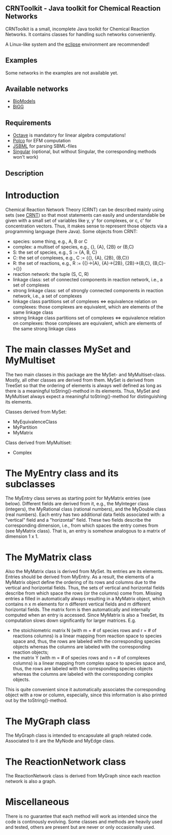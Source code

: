 CRNToolkit - Java toolkit for Chemical Reaction Networks
--------------------------------------------------------
CRNToolkit is a small, incomplete Java toolkit for Chemical Reaction Networks. It contains classes for handling such networks conveniently.

A Linux-like system and the [eclipse](https://eclipse.org/) environment are recommended!

Examples
--------
Some networks in the examples are not available yet. 

Available networks
------------------
- [BioModels](https://www.ebi.ac.uk/biomodels-main/)
- [BiGG](http://bigg.ucsd.edu/)

Requirements
------------

- [Octave](https://www.gnu.org/software/octave/) is mandatory for linear algebra computations!
- [Polco](http://www.csb.ethz.ch/tools/software/polco.html) for EFM computation
- [JSBML](http://sbml.org/Software/JSBML) for parsing SBML-files
- [Singular](https://www.singular.uni-kl.de/) (optional, but without Singular, the corresponding methods won't work)

Description
-----------
# Introduction
Chemical Reaction Network Theory (CRNT) can be described mainly using sets (see [CRNT](http://www.jeremy-gunawardena.com/papers/crnt.pdf)) so that most statements can easily and understandable be given with a small set of variables like y, y' for complexes, or c, c' for concentration vectors. Thus, it makes sense to represent those objects via a programming language (here Java). Some objects from CRNT:
- species: some thing, e.g., A, B or C
- complex: a multiset of species, e.g., {}, {A}, {2B} or {B,C}
- S: the set of species, e.g., S := {A, B, C}
- C: the set of complexes, e.g., C := {{}, {A}, {2B}, {B,C}}
- R: the set of reactions, e.g., R := {{}->{A}, {A}->{2B}, {2B}->{B,C}, {B,C}->{}}
- reaction network: the tuple (S, C, R)
- linkage class: set of connected components in reaction network, i.e., a set of complexes
- strong linkage class: set of strongly connected components in reaction network, i.e., a set of complexes
- linkage class partitions set of complexes <=> equivalence relation on complexes: those complexes are equivalent, which are elements of the same linkage class
- strong linkage class partitions set of complexes <=> equivalence relation on complexes: those complexes are equivalent, which are elements of the same strong linkage class

# The main classes MySet and MyMultiset
The two main classes in this package are the MySet- and MyMultiset-class. Mostly, all other classes are derived from them. MySet is derived from TreeSet so that the ordering of elements is always well defined as long as there is a meaningful toString()-method in its elements. Thus, MySet and MyMultiset always expect a meaningful toString()-method for distinguishing its elements.

Classes derived from MySet:
- MyEquivalenceClass
- MyPartition
- MyMatrix

Class derived from MyMultiset:
- Complex

# The MyEntry class and its subclasses
The MyEntry class serves as starting point for MyMatrix entries (see below). Different fields are derived from it, e.g., the MyInteger class (integers), the MyRational class (rational numbers), and the MyDouble class (real numbers). Each entry has two additional data fields associated with: a "vertical" field and a "horizontal" field. These two fields describe the corresponding dimension, i.e., from which spaces the entry comes from (see MyMatrix class). That is, an entry is somehow analogous to a matrix of dimension 1 x 1.

# The MyMatrix class
Also the MyMatrix class is derived from MySet. Its entries are its elements. Entries should be derived from MyEntry. As a result, the elements of a MyMatrix object define the ordering of its rows and columns due to the vertical and horizontal fields. Thus, the sets of vertical and horizontal fields describe from which space the rows (or the columns) come from. Missing entries a filled in automatically always resulting in a MyMatrix object, which contains n x m elements for n different vertical fields and m different horizontal fields. The matrix form is then automatically and internally computed when an entry is accessed. Since MyMatrix is also a TreeSet, its computation slows down significantly for larger matrices. E.g.
- the stoichiometric matrix N (with m = # of species rows and r = # of reactions columns) is a linear mapping from reaction space to species space and, thus, the rows are labeled with the corresponding species objects whereas the columns are labeled with the corresponding reaction objects;
- the matrix Y (with m = # of species rows and n = # of complexes columns) is a linear mapping from complex space to species space and, thus, the rows are labeled with the corresponding species objects whereas the columns are labeled with the corresponding complex objects.

This is quite convenient since it automatically associates the corresponding object with a row or column, especially, since this information is also printed out by the toString()-method.

# The MyGraph class
The MyGraph class is intended to encapsulate all graph related code. Associated to it are the MyNode and MyEdge class.

# The ReactionNetwork class
The ReactionNetwork class is derived from MyGraph since each reaction network is also a graph.

# Miscellaneous
There is no guarantee that each method will work as intended since the code is continously evolving. Some classes and methods are heavily used and tested, others are present but are never or only occasionally used.

